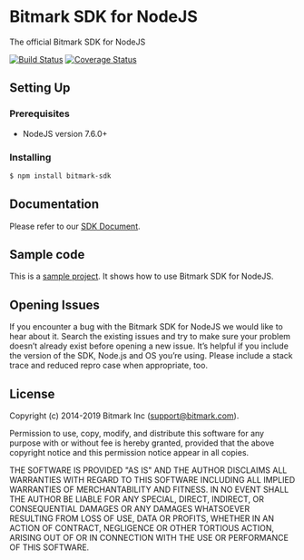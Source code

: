 # Bitmark SDK for NodeJS
The official Bitmark SDK for NodeJS

[![Build Status](https://travis-ci.org/bitmark-inc/bitmark-sdk.svg?branch=master)](https://travis-ci.org/bitmark-inc/bitmark-sdk)
[![Coverage Status](https://coveralls.io/repos/bitmark-inc/bitmark-sdk/badge.svg?branch=master)](https://coveralls.io/r/bitmark-inc/bitmark-sdk?branch=master)

## Setting Up

### Prerequisites

- NodeJS version 7.6.0+

### Installing

```sh
$ npm install bitmark-sdk
```

## Documentation

Please refer to our [SDK Document](https://sdk-docs.bitmark.com/).


## Sample code
This is a [sample project](sample/). It shows how to use Bitmark SDK for NodeJS.

## Opening Issues
If you encounter a bug with the Bitmark SDK for NodeJS we would like to hear about it. Search the existing issues and try to make sure your problem doesn’t already exist before opening a new issue. It’s helpful if you include the version of the SDK, Node.js and OS you’re using. Please include a stack trace and reduced repro case when appropriate, too.


## License

Copyright (c) 2014-2019 Bitmark Inc (support@bitmark.com).

Permission to use, copy, modify, and distribute this software for any
purpose with or without fee is hereby granted, provided that the above
copyright notice and this permission notice appear in all copies.

THE SOFTWARE IS PROVIDED "AS IS" AND THE AUTHOR DISCLAIMS ALL WARRANTIES
WITH REGARD TO THIS SOFTWARE INCLUDING ALL IMPLIED WARRANTIES OF
MERCHANTABILITY AND FITNESS. IN NO EVENT SHALL THE AUTHOR BE LIABLE FOR
ANY SPECIAL, DIRECT, INDIRECT, OR CONSEQUENTIAL DAMAGES OR ANY DAMAGES
WHATSOEVER RESULTING FROM LOSS OF USE, DATA OR PROFITS, WHETHER IN AN
ACTION OF CONTRACT, NEGLIGENCE OR OTHER TORTIOUS ACTION, ARISING OUT OF
OR IN CONNECTION WITH THE USE OR PERFORMANCE OF THIS SOFTWARE.
